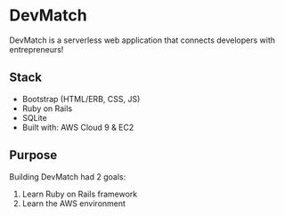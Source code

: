 # DevMatch

DevMatch is a serverless web application that connects developers with entrepreneurs!

## Stack 
* Bootstrap (HTML/ERB, CSS, JS)
* Ruby on Rails
* SQLite
* Built with: AWS Cloud 9 & EC2

## Purpose

Building DevMatch had 2 goals:
1. Learn Ruby on Rails framework
2. Learn the AWS environment